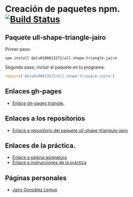 # Creación de paquetes npm. [![Build Status](https://travis-ci.org/ULL-ESIT-DSI-1617/ull-shape-triangulo-jairo.svg?branch=master)](https://travis-ci.org/ULL-ESIT-DSI-1617/ull-shape-triangulo-jairo)
## Paquete ull-shape-triangle-jairo

Primer paso:

```
npm install @alu0100813272/ull-shape-triangle-jairo
```
Segundo paso, incluír el paquete en tu programa:

```javascript
require('@alu0100813272/ull-shape-triangle-jairo')
```
## Enlaces gh-pages
* [Enlace gh-pages triangle.](https://ull-esit-dsi-1617.github.io/ull-shape-triangulo-jairo/docs)

## Enlaces a los repositorios
* [Enlace a repositorio del paquete ull-shape-triangulo-jairo](https://github.com/ULL-ESIT-DSI-1617/ull-shape-triangulo-jairo)

## Enlaces de la práctica.
* [Enlace a página asignatura](https://campusvirtual.ull.es/1617/course/view.php?id=1136)
* [Enlace a instrucciones de la práctica](https://casianorodriguezleon.gitbooks.io/ull-esit-1617/content/practicas/practicamodulestrategypattern.html)

## Páginas personales
* [Jairo González Lemus](https://alu0100813272.github.io/)
